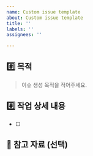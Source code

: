 ```yaml
---
name: Custom issue template
about: Custom issue template
title: ''
labels: ''
assignees: ''

---
```


## #️⃣ 목적

> 이슈 생성 목적을 적어주세요.

## #️⃣ 작업 상세 내용

- [ ] 

## 📎 참고 자료 (선택)
